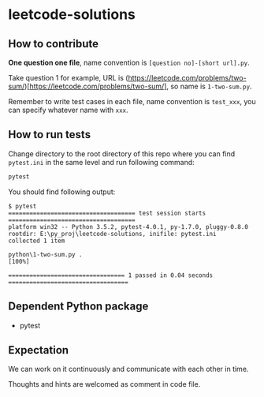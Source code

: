 # leetcode-solutions

## How to contribute 

**One question one file**, name convention is `[question no]-[short url].py`.

Take question 1 for example, URL is (https://leetcode.com/problems/two-sum/)[https://leetcode.com/problems/two-sum/], so name is `1-two-sum.py`.

Remember to write test cases in each file, name convention is `test_xxx`, you can specify whatever name with `xxx`.

## How to run tests

Change directory to the root directory of this repo where you can find `pytest.ini` in the same level and run following command:

```bash
pytest
```

You should find following output:

    $ pytest
    ==================================== test session starts ====================================
    platform win32 -- Python 3.5.2, pytest-4.0.1, py-1.7.0, pluggy-0.8.0
    rootdir: E:\py_proj\leetcode-solutions, inifile: pytest.ini
    collected 1 item

    python\1-two-sum.py .                                                                  [100%]

    ================================= 1 passed in 0.04 seconds ==================================


## Dependent Python package
- pytest


## Expectation

We can work on it continuously and communicate with each other in time.

Thoughts and hints are welcomed as comment in code file.

